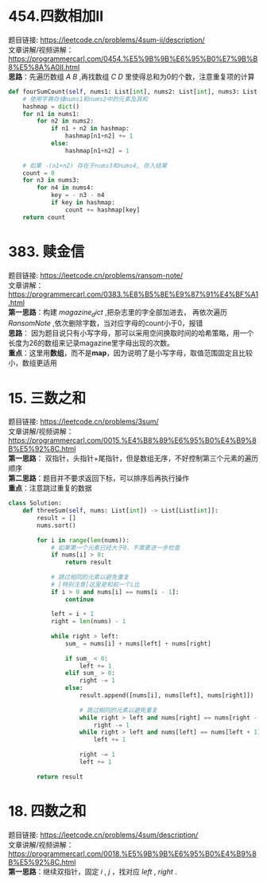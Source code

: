 # 454.四数相加II 
题目链接: https://leetcode.cn/problems/4sum-ii/description/  
文章讲解/视频讲解：https://programmercarl.com/0454.%E5%9B%9B%E6%95%B0%E7%9B%B8%E5%8A%A0II.html    
**思路**：先遍历数组 $A$  $B$ ,再找数组 $C$  $D$ 里使得总和为0的个数，注意重复项的计算  
```Python
def fourSumCount(self, nums1: List[int], nums2: List[int], nums3: List[int], nums4: List[int]) -> int:
    # 使用字典存储nums1和nums2中的元素及其和
    hashmap = dict()
    for n1 in nums1:
        for n2 in nums2:
            if n1 + n2 in hashmap:
                hashmap[n1+n2] += 1
            else:
                hashmap[n1+n2] = 1
    
    # 如果 -(n1+n2) 存在于nums3和nums4, 存入结果
    count = 0
    for n3 in nums3:
        for n4 in nums4:
            key = - n3 - n4
            if key in hashmap:
                count += hashmap[key]
    return count
```

# 383. 赎金信  
题目链接:  https://leetcode.cn/problems/ransom-note/  
文章讲解：https://programmercarl.com/0383.%E8%B5%8E%E9%87%91%E4%BF%A1.html   
**第一思路**：构建 $magazine_dict$ ,把杂志里的字全部加进去， 再依次遍历 $RansomNote$ ,依次删除字数，当对应字母的count小于0，报错  
**思路**：  因为题目说只有小写字母，那可以采用空间换取时间的哈希策略，用一个长度为26的数组来记录magazine里字母出现的次数。  
**重点**：这里用**数组**，而不是**map**，因为说明了是小写字母，取值范围固定且比较小，数组更适用  


# 15. 三数之和 
题目链接:  https://leetcode.cn/problems/3sum/  
文章讲解/视频讲解：https://programmercarl.com/0015.%E4%B8%89%E6%95%B0%E4%B9%8B%E5%92%8C.html   
**第一思路**： 双指针，头指针+尾指针，但是数组无序，不好控制第三个元素的遍历顺序  
**第二思路**：题目并不要求返回下标，可以排序后再执行操作  
**重点**：注意跳过重复的数据   
```Python
class Solution:
    def threeSum(self, nums: List[int]) -> List[List[int]]:
        result = []
        nums.sort()
        
        for i in range(len(nums)):
            # 如果第一个元素已经大于0，不需要进一步检查
            if nums[i] > 0:
                return result
            
            # 跳过相同的元素以避免重复
            # [特别注意]这里是和前一个i比
            if i > 0 and nums[i] == nums[i - 1]:
                continue
                
            left = i + 1
            right = len(nums) - 1
            
            while right > left:
                sum_ = nums[i] + nums[left] + nums[right]
                
                if sum_ < 0:
                    left += 1
                elif sum_ > 0:
                    right -= 1
                else:
                    result.append([nums[i], nums[left], nums[right]])
                    
                    # 跳过相同的元素以避免重复
                    while right > left and nums[right] == nums[right - 1]:
                        right -= 1
                    while right > left and nums[left] == nums[left + 1]:
                        left += 1
                        
                    right -= 1
                    left += 1
                    
        return result
```

# 18. 四数之和  
题目链接:  https://leetcode.cn/problems/4sum/description/  
文章讲解/视频讲解：https://programmercarl.com/0018.%E5%9B%9B%E6%95%B0%E4%B9%8B%E5%92%8C.html   
**第一思路**：继续双指针，固定 $i$ , $j$ ，找对应 $left$ , $right$ .

